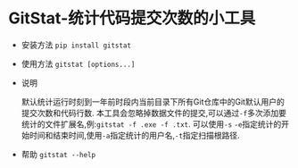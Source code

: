 # GitStat-统计代码提交次数的小工具

- 安装方法 `pip install gitstat`


- 使用方法 `gitstat [options...]`


- 说明

  默认统计运行时刻到一年前时段内当前目录下所有Git仓库中的Git默认用户的提交次数和代码行数.
  本工具会忽略掉数据文件的提交,可以通过`-f`多次添加要统计的文件扩展名,例:`gitstat -f .exe -f .txt`.
  可以使用`-s` `-e`指定统计的开始时间和结束时间,使用`-a`指定统计的用户名,`-t`指定扫描根路径.


- 帮助 `gitstat --help`


